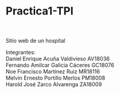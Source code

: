 # Practica1-TPI<br/><br/>

Sitio web de un hospital <br/>

Integrantes:<br/>
Daniel Enrique Acuña Valdivieso AV18036<br/>
Fernando Amilcar Galicia Cáceres GC18076<br/>
Noe Francisco Martínez Ruiz MR18116<br/>
Melvin Ernesto Portillo Merlos PM18008<br/>
Harold José Zarco Alvarenga ZA18009
